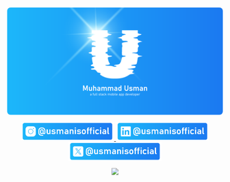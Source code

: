 <p align="center">
  <img src="/covers/u-bg-04.png" style="border-radius: 8px;">
</p>

<p align="center">

<a href="https://instagram.com/usmanisofficial">
    <img src="/badges/insta-03.png" height="44">
</a>

<a href="https://linkedin.com/in/usmanisofficial">
<img src="/badges/linkedin-03.png" height="44">
</a>

<a href="https://twitter.com/usmanisofficial">
<img src="/badges/x-03.png" height="44">
</a>

</p>

<p align="center">
  <a href="https://linkedin.com/in/usmanisofficial">
    <img src="https://skillicons.dev/icons?i=react,ts,js,nodejs,redux,bun,npm,mysql,mongodb,firebase,supabase,aws,gcp,linux,docker,git,github,bitbucket,vscode,postman,notion,androidstudio,apple,wordpress,discord,ai,ps,xd,figma&perline=9" />
  </a>
</p>
